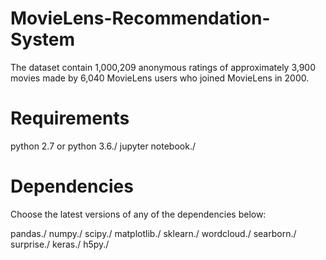 # MovieLens-Recommendation-System
The dataset contain 1,000,209 anonymous ratings of approximately 3,900 movies made by 6,040 MovieLens users who joined MovieLens in 2000.

# Requirements
python 2.7 or python 3.6./
jupyter notebook./

# Dependencies
Choose the latest versions of any of the dependencies below:

pandas./
numpy./
scipy./
matplotlib./
sklearn./
wordcloud./
searborn./
surprise./
keras./
h5py./
